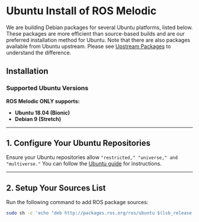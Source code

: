 # Ubuntu Install of ROS Melodic  

We are building Debian packages for several Ubuntu platforms, listed below. These packages are more efficient than source-based builds and are our preferred installation method for Ubuntu. Note that there are also packages available from Ubuntu upstream. Please see [Upstream Packages](http://wiki.ros.org/UpstreamPackages) to understand the difference.  

## Installation  

### Supported Ubuntu Versions  
**ROS Melodic ONLY supports:**  
- **Ubuntu 18.04 (Bionic)**  
- **Debian 9 (Stretch)**  

---

## 1. Configure Your Ubuntu Repositories  
Ensure your Ubuntu repositories allow `"restricted," "universe," and "multiverse."` You can follow the [Ubuntu guide](https://help.ubuntu.com/community/Repositories/Ubuntu) for instructions.  

---

## 2. Setup Your Sources List  
Run the following command to add ROS package sources:  
```bash
sudo sh -c 'echo "deb http://packages.ros.org/ros/ubuntu $(lsb_release -sc) main" > /etc/apt/sources.list.d/ros-latest.list'
